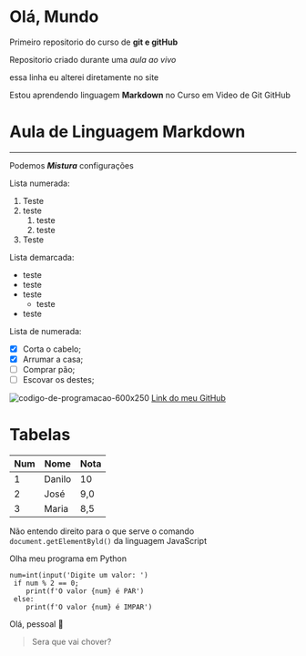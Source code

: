 # Olá, Mundo
 Primeiro repositorio do curso de  **git e gitHub**

 Repositorio criado durante uma *aula ao vivo*
 
 essa linha eu alterei diretamente no site 
 
Estou aprendendo linguagem __Markdown__ no Curso em Video de Git GitHub

# Aula de Linguagem Markdown
***
Podemos __*Mistura*__ configurações

Lista numerada: 

1.  Teste
2.  teste
      1. teste
      1. teste
8. Teste

Lista demarcada:

* teste
* teste
* teste
   * teste 
 * teste

Lista de numerada:

- [x] Corta o cabelo;
- [x] Arrumar a casa;
- [ ] Comprar pão;
- [ ]  Escovar os destes;

  ![codigo-de-programacao-600x250](https://github.com/Danilomarques02/Ola-Mundo/assets/125525104/193e4196-0888-46b4-aa04-ebefc1779de4)
[Link do meu GitHub](https://github.com/Danilomarques02)

# Tabelas

Num | Nome | Nota
---|---|---
1 | Danilo |10
2 | José | 9,0
3 | Maria | 8,5

Não entendo direito para o que serve o comando `document.getElementByld()` da linguagem 
JavaScript

Olha meu programa em Python
```
num=int(input('Digite um valor: ')
 if num % 2 == 0;
    print(f'O valor {num} é PAR')
 else:
    print(f'O valor {num} é IMPAR')
```

Olá, pessoal :facepunch:

> Sera que vai chover?
